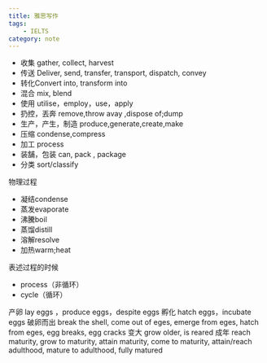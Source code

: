 ```yaml
---
title: 雅思写作
tags:
    - IELTS
category: note
---
```


* 收集 gather, collect, harvest
* 传送 Deliver, send, transfer, transport, dispatch, convey
* 转化Convert into, transform into
* 混合 mix, blend
* 使用 utilise，employ，use，apply
* 扔控，丟奔 remove,throw avay ,dispose of;dump
* 生产，产生，制造 produce,generate,create,make
* 压缩 condense,compress
* 加工 process
* 装舗，包装 can, pack , package
* 分类 sort/classify

物理过程

* 凝结condense
* 蒸发evaporate
* 沸騰boil
* 蒸馏distill
* 溶解resolve
* 加热warm;heat

表述过程的时候

* process（非循环）
* cycle（循环）

产卵 lay eggs ，produce eggs，despite eggs
孵化 hatch eggs，incubate eggs
破卵而出 break the shell, come out of eges, emerge from eges, hatch from eges, egg breaks, egg cracks
变大 grow older, is reared
成年 reach maturity, grow to maturity, attain maturity, come to maturity, attain/reach adulthood, mature to adulthood, fully matured

